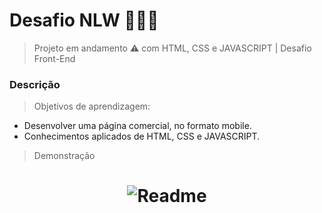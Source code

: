 # Desafio NLW 🚀🚀🚀

> Projeto em andamento ⚠️ com HTML, CSS e JAVASCRIPT | Desafio Front-End 

### Descrição

> Objetivos de aprendizagem:

- Desenvolver uma página comercial, no formato mobile.
- Conhecimentos aplicados de HTML, CSS e JAVASCRIPT.

> Demonstração

<h1 align="center">
<img alt="Readme" title="Readme" src="./github/Animação.gif" />
</h1>